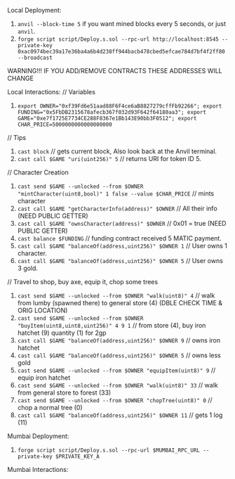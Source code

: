 
Local Deployment: 
1. `anvil --block-time 5` if you want mined blocks every 5 seconds, or just `anvil`.
2. `forge script script/Deploy.s.sol --rpc-url http://localhost:8545 --private-key 0xac0974bec39a17e36ba4a6b4d238ff944bacb478cbed5efcae784d7bf4f2ff80 --broadcast`

WARNING!!! IF YOU ADD/REMOVE CONTRACTS THESE ADDRESSES WILL CHANGE

Local Interactions:
// Variables
1. `export OWNER="0xf39Fd6e51aad88F6F4ce6aB8827279cffFb92266"; export FUNDING="0x5FbDB2315678afecb367f032d93F642f64180aa3"; export GAME="0xe7f1725E7734CE288F8367e1Bb143E90bb3F0512"; export CHAR_PRICE=5000000000000000000`

// Tips
1. `cast block` // gets current block, Also look back at the Anvil terminal.
2. `cast call $GAME "uri(uint256)" 5` // returns URI for token ID 5.

// Character Creation
1. `cast send $GAME --unlocked --from $OWNER "mintCharacter(uint8,bool)" 1 false --value $CHAR_PRICE` // mints character
2. `cast call $GAME "getCharacterInfo(address)" $OWNER` // All their info (NEED PUBLIC GETTER)
3. `cast call $GAME "ownsCharacter(address)" $OWNER` // 0x01 = true (NEED PUBLIC GETTER)
4. `cast balance $FUNDING` // funding contract received 5 MATIC payment.
5. `cast call $GAME "balanceOf(address,uint256)" $OWNER 1` // User owns 1 character.
6. `cast call $GAME "balanceOf(address,uint256)" $OWNER 5` // User owns 3 gold.

// Travel to shop, buy axe, equip it, chop some trees
1. `cast send $GAME --unlocked --from $OWNER "walk(uint8)" 4` // walk from lumby (spawned there) to general store (4) (DBLE CHECK TIME & ORIG LOCATION)
2. `cast send $GAME --unlocked --from $OWNER "buyItem(uint8,uint8,uint256)" 4 9 1` // from store (4), buy iron hatchet (9) quantity (1) for 2gp
3. `cast call $GAME "balanceOf(address,uint256)" $OWNER 9` // owns iron hatchet
4. `cast call $GAME "balanceOf(address,uint256)" $OWNER 5` // owns less gold
5. `cast send $GAME --unlocked --from $OWNER "equipItem(uint8)" 9` // equip iron hatchet
6. `cast send $GAME --unlocked --from $OWNER "walk(uint8)" 33` // walk from general store to forest (33)
7. `cast send $GAME --unlocked --from $OWNER "chopTree(uint8)" 0` // chop a normal tree (0)
8. `cast call $GAME "balanceOf(address,uint256)" $OWNER 11` // gets 1 log (11)







Mumbai Deployment: 
1. `forge script script/Deploy.s.sol --rpc-url $MUMBAI_RPC_URL --private-key $PRIVATE_KEY_A`


Mumbai Interactions:
